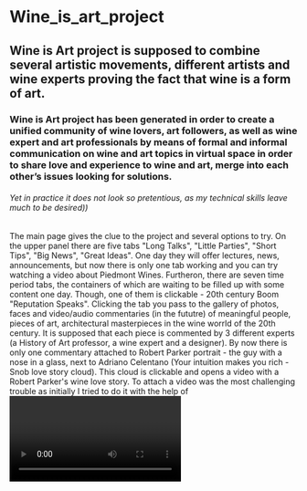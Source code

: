# Wine_is_art_project
## Wine is Art project is supposed to combine several artistic movements, different artists and wine experts proving the fact that wine is a form of art.
### Wine is Art project has been generated in order to create a unified community of wine lovers, art followers, as well as wine expert and art professionals by means of formal and informal communication on wine and art topics in virtual space in order to share love and experience to wine and art, merge into each other’s issues looking for solutions. 
###### Yet in practice it does not look so pretentious, as my technical skills leave much to be desired))
The main page gives the clue to the project and several options to try. On the upper panel there are five tabs "Long Talks", "Little Parties", "Short Tips", "Big News", "Great Ideas". One day they will offer lectures, news, announcements, but now there is only one tab working and you can try watching a video about Piedmont Wines. Furtheron, there are seven time period tabs, the containers of which are waiting to be filled up with some content one day. Though, one of them is clickable - 20th century Boom "Reputation Speaks". Clicking the tab you pass to the gallery of photos, faces and video/audio commentaries (in the fututre)  of meaningful people, pieces of art, architectural masterpieces in the wine worrld of the 20th century. It is supposed that each piece is commented by 3 different experts (a History of Art professor, a wine expert and a designer). By now there is only one commentary attached to Robert Parker portrait - the guy with a nose in a glass, next to Adriano Celentano  (Your intuition makes you rich - Snob love story cloud). This cloud is clickable and opens a video with a Robert Parker's wine love story.
To attach a video was the most challenging trouble as initially I tried to do it with the help of <video> tag, however, it turned out to be impossible to download the video considering the YouTube policy, so here started the torchuring part of the code. To tell the truth I appealed to professional web-developers and they helped to inscript the youtube link in the code adding a javascript file. The guys explained that YouTube has a built-in function for adding a video to the page of the path of the <frame> tag. So, now it is possible to open the video as the html file has a block with the .gray_back class, in which there is another block that takes up space in the center of the screen, where the <frame> tag is written to insert the video. The css file for the .grey_back block has a fixed positioning with a transparent gray background. Display:none is set by default, which makes this block invisible. When you click on the Long Talk tab on the main page, using Javascript, this window opens.  Sounds like MAGIC ( for me looks also magical). According to the aforementioned developers, this is done by adding a function calling parameter to the clickable element tag. In our case, this is the openPopup() function. 
In a separate Javascript file (which is included using the script tag at the very bottom of the html document), a variable was declared and it takes in the DOM element using the .querySelector(“.grey_back”) command and the action of the openPopup() function is prescribed to the previously declared variable, which helps change the style of this block to display: block. Thanks to this, the gray background and video maker become visible. Further, in order to remove this block, we write to the same variable the code by which, using addIvenListener, we add the “click” event to the entire block, and when this event is performed (namely, clicking on anywhere in the block), we set the display in the styles of this block: none. That way we hide it again. Being shown how to insert the first video, it took me several days to repeat the same with the second one (the slowest developer ever)))). Now it works, at least, it DID in the morning)))
